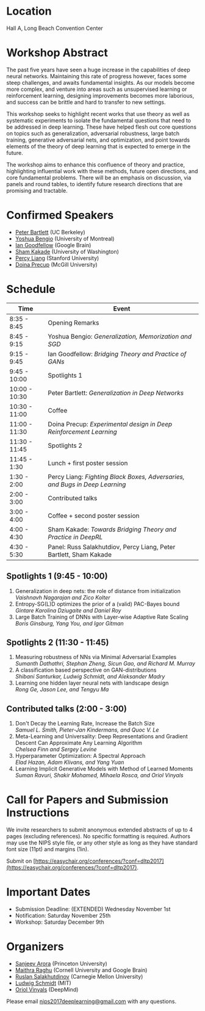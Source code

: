 # Location
Hall A, Long Beach Convention Center

# Workshop Abstract
The past five years have seen a huge increase in the capabilities of deep neural networks. Maintaining this rate of progress however, faces some steep challenges, and awaits fundamental insights. As our models become more complex, and venture into areas such as unsupervised learning or reinforcement learning, designing improvements becomes more laborious, and success can be brittle and hard to transfer to new settings.

This workshop seeks to highlight recent works that use theory as well as systematic experiments to isolate the fundamental questions that need to be addressed in deep learning. These have helped flesh out core questions on topics such as generalization, adversarial robustness, large batch training, generative adversarial nets, and optimization, and point towards elements of the theory of deep learning that is expected to emerge in the future.

The workshop aims to enhance this confluence of theory and practice, highlighting influential work with these methods, future open directions, and core fundamental problems. There will be an emphasis on discussion, via panels and round tables, to identify future research directions that are promising and tractable.

# Confirmed Speakers
- [Peter Bartlett](https://www.stat.berkeley.edu/~bartlett/) (UC Berkeley)
- [Yoshua Bengio](http://www.iro.umontreal.ca/~bengioy/yoshua_en/) (University of Montreal)
- [Ian Goodfellow](http://www.iangoodfellow.com/) (Google Brain)
- [Sham Kakade](https://homes.cs.washington.edu/~sham/) (University of Washington)
- [Percy Liang](https://cs.stanford.edu/~pliang/) (Stanford University)
- [Doina Precup](http://cs.mcgill.ca/~dprecup/) (McGill University)


# Schedule

| Time | Event |
| --- | --- |
| 8:35 - 8:45 | Opening Remarks |
| 8:45 - 9:15 | Yoshua Bengio: *Generalization, Memorization and SGD* |
| 9:15 - 9:45 | Ian Goodfellow: *Bridging Theory and Practice of GANs* |
| 9:45 - 10:00 | Spotlights 1 |
| 10:00 - 10:30 | Peter Bartlett: *Generalization in Deep Networks* |
| 10:30 - 11:00 | Coffee |
| 11:00 - 11:30 | Doina Precup: *Experimental design in Deep Reinforcement Learning* |
| 11:30 - 11:45 | Spotlights 2 |
| 11:45 - 1:30 | Lunch + first poster session |
| 1:30 - 2:00 | Percy Liang: *Fighting Black Boxes, Adversaries, and Bugs in Deep Learning* |
| 2:00 - 3:00 | Contributed talks |
| 3:00 - 4:00 |  Coffee + second poster session |
| 4:00 - 4:30 | Sham Kakade: *Towards Bridging Theory and Practice in DeepRL* |
| 4:30 - 5:30 | Panel: Russ Salakhutdiov, Percy Liang, Peter Bartlett, Sham Kakade |

## Spotlights 1  (9:45 - 10:00)
1. Generalization in deep nets: the role of distance from initialization  
*Vaishnavh Nagarajan and Zico Kolter*  
2.  Entropy-SG(L)D optimizes the prior of a (valid) PAC-Bayes bound  
*Gintare Karolina Dziugaite and Daniel Roy*  
3. Large Batch Training of DNNs with Layer-wise Adaptive Rate Scaling  
*Boris Ginsburg, Yang You, and Igor Gitman*  

## Spotlights 2  (11:30 - 11:45)
1. Measuring robustness of NNs via Minimal Adversarial Examples  
*Sumanth Dathathri, Stephan Zheng, Sicun Gao, and Richard M. Murray*  
2. A classification based perspective on GAN-distributions  
*Shibani Santurkar, Ludwig Schmidt, and Aleksander Madry*  
3. Learning one hidden layer neural nets with landscape design  
*Rong Ge, Jason Lee, and Tengyu Ma* 

## Contributed talks (2:00 - 3:00)
1. Don't Decay the Learning Rate, Increase the Batch Size  
*Samuel L. Smith, Pieter-Jan Kindermans, and Quoc V. Le*  
2. Meta-Learning and Universality: Deep Representations and Gradient Descent Can Approximate Any Learning Algorithm  
*Chelsea Finn and Sergey Levine*  
3. Hyperparameter Optimization: A Spectral Approach  
*Elad Hazan, Adam Klivans, and Yang Yuan*  
4. Learning Implicit Generative Models with Method of Learned Moments  
*Suman Ravuri, Shakir Mohamed, Mihaela Rosca, and Oriol Vinyals*  


# Call for Papers and Submission Instructions
We invite researchers to submit anonymous extended abstracts of up to 4 pages (excluding references). No specific formatting is required. Authors may use the NIPS style file, or any other style as long as they have standard font size (11pt) and margins (1in).

Submit on [https://easychair.org/conferences/?conf=dltp2017](https://easychair.org/conferences/?conf=dltp2017).


# Important Dates
- Submission Deadline: (EXTENDED) Wednesday November 1st
- Notification: Saturday November 25th
- Workshop: Saturday December 9th

# Organizers
- [Sanjeev Arora](https://www.cs.princeton.edu/~arora/) (Princeton University)
- [Maithra Raghu](http://maithraraghu.com/) (Cornell University and Google Brain)
- [Ruslan Salakhutdinov](http://www.cs.cmu.edu/~rsalakhu/) (Carnegie Mellon University)
- [Ludwig Schmidt](http://people.csail.mit.edu/ludwigs/) (MIT)
- [Oriol Vinyals](https://research.google.com/pubs/OriolVinyals.html) (DeepMind)

Please email [nips2017deeplearning@gmail.com](mailto:nips2017deeplearning@gmail.com) with any questions.
